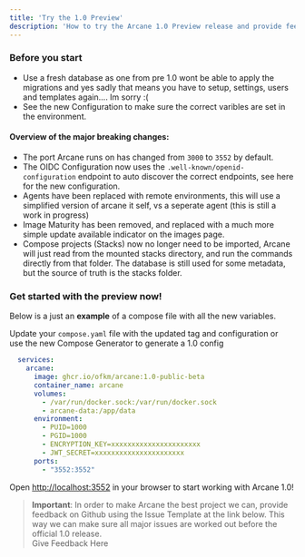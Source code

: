 ```yaml
---
title: 'Try the 1.0 Preview'
description: 'How to try the Arcane 1.0 Preview release and provide feedback.'
---
```


<script lang="ts">
import { Link } from '$lib/components/ui/link/index.js';
</script>

### Before you start

- Use a fresh database as one from pre 1.0 wont be able to apply the migrations and yes sadly that means you have to setup, settings, users and templates again.... Im sorry :(
- See the new <Link href="/docs/configuration">Configuration</Link> to make sure the correct varibles are set in the environment.

#### Overview of the major breaking changes:

- The port Arcane runs on has changed from `3000` to `3552` by default.
- The OIDC Configuration now uses the `.well-known/openid-configuration` endpoint to auto discover the correct endpoints, see <Link href="/docs/users/sso">here</Link> for the new configuration.
- Agents have been replaced with remote environments, this will use a simplified version of arcane it self, vs a seperate agent (this is still a work in progress)
- Image Maturity has been removed, and replaced with a much more simple update available indicator on the images page.
- Compose projects (Stacks) now no longer need to be imported, Arcane will just read from the mounted stacks directory, and run the commands directly from that folder. The database is still used for some metadata, but the source of truth is the stacks folder.


### Get started with the preview now!
Below is a just an **example** of a compose file with all the new variables.

Update your `compose.yaml` file with the updated tag and configuration or <br />
use the new  <Link href="/generator">Compose Generator</Link> to generate a 1.0 config

```yaml
  services:
    arcane:
      image: ghcr.io/ofkm/arcane:1.0-public-beta
      container_name: arcane
      volumes:
        - /var/run/docker.sock:/var/run/docker.sock
        - arcane-data:/app/data
      environment:
        - PUID=1000
        - PGID=1000
        - ENCRYPTION_KEY=xxxxxxxxxxxxxxxxxxxxxx
        - JWT_SECRET=xxxxxxxxxxxxxxxxxxxxxx
      ports:
        - "3552:3552"
```

Open [http://localhost:3552](http://localhost:3552) in your browser to start working with Arcane 1.0!

> **Important**: In order to make Arcane the best project we can, provide feedback on Github using the Issue Template at the link below. This way we can make sure all major issues are worked out before the official 1.0 release. <br/> <Link href="https://github.com/ofkm/arcane">Give Feedback Here</Link>
